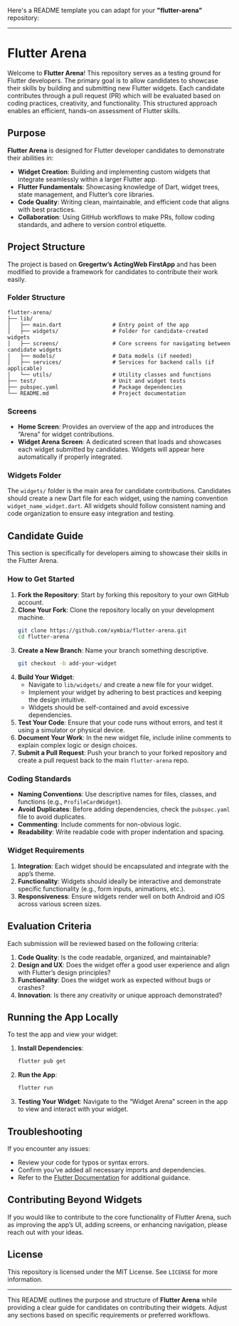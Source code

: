 Here's a README template you can adapt for your **"flutter-arena"** repository:

---

# Flutter Arena

Welcome to **Flutter Arena**! This repository serves as a testing ground for Flutter developers. The primary goal is to allow candidates to showcase their skills by building and submitting new Flutter widgets. Each candidate contributes through a pull request (PR) which will be evaluated based on coding practices, creativity, and functionality. This structured approach enables an efficient, hands-on assessment of Flutter skills.

## Purpose

**Flutter Arena** is designed for Flutter developer candidates to demonstrate their abilities in:
- **Widget Creation**: Building and implementing custom widgets that integrate seamlessly within a larger Flutter app.
- **Flutter Fundamentals**: Showcasing knowledge of Dart, widget trees, state management, and Flutter’s core libraries.
- **Code Quality**: Writing clean, maintainable, and efficient code that aligns with best practices.
- **Collaboration**: Using GitHub workflows to make PRs, follow coding standards, and adhere to version control etiquette.

## Project Structure

The project is based on **Gregertw’s ActingWeb FirstApp** and has been modified to provide a framework for candidates to contribute their work easily.

### Folder Structure

```plaintext
flutter-arena/
├── lib/
│   ├── main.dart                # Entry point of the app
│   ├── widgets/                 # Folder for candidate-created widgets
│   ├── screens/                 # Core screens for navigating between candidate widgets
│   ├── models/                  # Data models (if needed)
│   ├── services/                # Services for backend calls (if applicable)
│   └── utils/                   # Utility classes and functions
├── test/                        # Unit and widget tests
├── pubspec.yaml                 # Package dependencies
└── README.md                    # Project documentation
```

### Screens

- **Home Screen**: Provides an overview of the app and introduces the “Arena” for widget contributions.
- **Widget Arena Screen**: A dedicated screen that loads and showcases each widget submitted by candidates. Widgets will appear here automatically if properly integrated.

### Widgets Folder

The `widgets/` folder is the main area for candidate contributions. Candidates should create a new Dart file for each widget, using the naming convention `widget_name_widget.dart`. All widgets should follow consistent naming and code organization to ensure easy integration and testing.

## Candidate Guide

This section is specifically for developers aiming to showcase their skills in the Flutter Arena.

### How to Get Started

1. **Fork the Repository**: Start by forking this repository to your own GitHub account.
2. **Clone Your Fork**: Clone the repository locally on your development machine.
   ```bash
   git clone https://github.com/xymbia/flutter-arena.git
   cd flutter-arena
   ```
3. **Create a New Branch**: Name your branch something descriptive.
   ```bash
   git checkout -b add-your-widget
   ```
4. **Build Your Widget**:
   - Navigate to `lib/widgets/` and create a new file for your widget.
   - Implement your widget by adhering to best practices and keeping the design intuitive.
   - Widgets should be self-contained and avoid excessive dependencies.
5. **Test Your Code**: Ensure that your code runs without errors, and test it using a simulator or physical device.
6. **Document Your Work**: In the new widget file, include inline comments to explain complex logic or design choices.
7. **Submit a Pull Request**: Push your branch to your forked repository and create a pull request back to the main `flutter-arena` repo.

### Coding Standards

- **Naming Conventions**: Use descriptive names for files, classes, and functions (e.g., `ProfileCardWidget`).
- **Avoid Duplicates**: Before adding dependencies, check the `pubspec.yaml` file to avoid duplicates.
- **Commenting**: Include comments for non-obvious logic.
- **Readability**: Write readable code with proper indentation and spacing.

### Widget Requirements

1. **Integration**: Each widget should be encapsulated and integrate with the app’s theme.
2. **Functionality**: Widgets should ideally be interactive and demonstrate specific functionality (e.g., form inputs, animations, etc.).
3. **Responsiveness**: Ensure widgets render well on both Android and iOS across various screen sizes.

## Evaluation Criteria

Each submission will be reviewed based on the following criteria:

1. **Code Quality**: Is the code readable, organized, and maintainable?
2. **Design and UX**: Does the widget offer a good user experience and align with Flutter’s design principles?
3. **Functionality**: Does the widget work as expected without bugs or crashes?
4. **Innovation**: Is there any creativity or unique approach demonstrated?

## Running the App Locally

To test the app and view your widget:

1. **Install Dependencies**:
   ```bash
   flutter pub get
   ```
2. **Run the App**:
   ```bash
   flutter run
   ```
3. **Testing Your Widget**: Navigate to the “Widget Arena” screen in the app to view and interact with your widget.

## Troubleshooting

If you encounter any issues:
- Review your code for typos or syntax errors.
- Confirm you’ve added all necessary imports and dependencies.
- Refer to the [Flutter Documentation](https://flutter.dev/docs) for additional guidance.

## Contributing Beyond Widgets

If you would like to contribute to the core functionality of Flutter Arena, such as improving the app’s UI, adding screens, or enhancing navigation, please reach out with your ideas.

## License

This repository is licensed under the MIT License. See `LICENSE` for more information.

---

This README outlines the purpose and structure of **Flutter Arena** while providing a clear guide for candidates on contributing their widgets. Adjust any sections based on specific requirements or preferred workflows.
